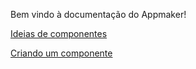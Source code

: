 Bem vindo à documentação do Appmaker!

[Ideias de componentes](./Ideias-de-componentes.md)

[Criando um componente](./Criando-um-componente.md)
